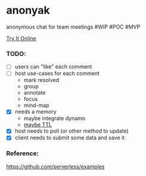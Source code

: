 # anonyak
anonymous chat for team meetings #WIP #POC #MVP

[Try It Online](https://crosshj.com/anonyak/)

### TODO:
- [ ] users can "like" each comment
- [ ] host use-cases for each comment
	- mark resolved
	- group
	- annotate
	- focus
	- mind-map
- [X] needs a memory
	- maybe integrate dynamo
	- [maybe TTL](https://docs.aws.amazon.com/amazondynamodb/latest/developerguide/TTL.html)
- [X] host needs to poll (or other method to update)
- [X] client needs to submit some data and save it

### Reference:
https://github.com/serverless/examples
